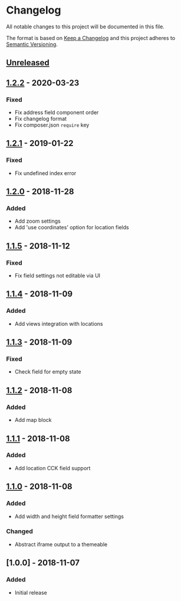 # Changelog

All notable changes to this project will be documented in this file.

The format is based on [Keep a Changelog](http://keepachangelog.com/en/1.0.0/)
and this project adheres to [Semantic Versioning](http://semver.org/spec/v2.0.0.html).

## [Unreleased]

## [1.2.2] - 2020-03-23
### Fixed
- Fix address field component order
- Fix changelog format
- Fix composer.json `require` key

## [1.2.1] - 2019-01-22
### Fixed
- Fix undefined index error

## [1.2.0] - 2018-11-28
### Added
- Add zoom settings
- Add 'use coordinates' option for location fields

## [1.1.5] - 2018-11-12
### Fixed
- Fix field settings not editable via UI

## [1.1.4] - 2018-11-09
### Added
- Add views integration with locations

## [1.1.3] - 2018-11-09
### Fixed
- Check field for empty state

## [1.1.2] - 2018-11-08
### Added
- Add map block

## [1.1.1] - 2018-11-08
### Added
- Add location CCK field support

## [1.1.0] - 2018-11-08
### Added
- Add width and height field formatter settings

### Changed
- Abstract iframe output to a themeable

## [1.0.0] - 2018-11-07
### Added
- Initial release

[Unreleased]: https://bitbucket.org/projectcosmic/google_map_embed/branches/compare/HEAD..1.2.2
[1.2.2]: https://bitbucket.org/projectcosmic/google_map_embed/branches/compare/1.2.2..1.2.1
[1.2.1]: https://bitbucket.org/projectcosmic/google_map_embed/branches/compare/1.2.1..1.2.0
[1.2.0]: https://bitbucket.org/projectcosmic/google_map_embed/branches/compare/1.2.0..1.1.5
[1.1.5]: https://bitbucket.org/projectcosmic/google_map_embed/branches/compare/1.1.5..1.1.4
[1.1.4]: https://bitbucket.org/projectcosmic/google_map_embed/branches/compare/1.1.4..1.1.3
[1.1.3]: https://bitbucket.org/projectcosmic/google_map_embed/branches/compare/1.1.3..1.1.2
[1.1.2]: https://bitbucket.org/projectcosmic/google_map_embed/branches/compare/1.1.2..1.1.1
[1.1.1]: https://bitbucket.org/projectcosmic/google_map_embed/branches/compare/1.1.1..1.1.0
[1.1.0]: https://bitbucket.org/projectcosmic/google_map_embed/branches/compare/1.1.0..1.0.0

